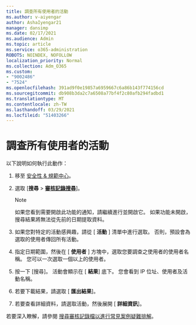 ```yaml
---
title: 調查所有使用者的活動
ms.author: v-aiyengar
author: AshaIyengar21
manager: dansimp
ms.date: 02/17/2021
ms.audience: Admin
ms.topic: article
ms.service: o365-administration
ROBOTS: NOINDEX, NOFOLLOW
localization_priority: Normal
ms.collection: Adm_O365
ms.custom:
- "9002486"
- "7524"
ms.openlocfilehash: 391ad9f0e19857a6959667c6a86b143f774156cd
ms.sourcegitcommit: db908b3da2c7a6508a77bf4f2c80afb294fadbd1
ms.translationtype: MT
ms.contentlocale: zh-TW
ms.lasthandoff: 03/29/2021
ms.locfileid: "51403266"
---
```

# <a name="investigate-all-the-users-activities"></a>調查所有使用者的活動

以下說明如何執行此動作：

1. 移至 [安全性 & 規範中心](https://go.microsoft.com/fwlink/p/?linkid=2077143)。
1. 選取 [**搜尋**  >  **[審核記錄搜尋](https://go.microsoft.com/fwlink/?linkid=2103759)**]。
    > [!NOTE]
    > 如果您看到需要開啟此功能的通知，請繼續進行並開啟它。 如果功能未開啟，搜尋結果將無法從先前的日期提取資料。

1. 如果您對特定的活動感興趣，請從 [ **活動** ] 清單中進行選取。 否則，預設會為選取的使用者傳回所有活動。
1. 指定日期範圍，然後在 [ **使用者** ] 方塊中，選取您要調查之使用者的使用者名稱。 您可以一次選取一個以上的使用者。
1. 按一下 [搜尋]。 活動會顯示在 [ **結果**] 底下。 您會看到 IP 位址、使用者及活動名稱。
1. 若要下載結果，請選取 [ **匯出結果**]。
1. 若要查看詳細資料，請選取活動，然後展開 [ **詳細資訊**]。

若要深入瞭解，請參閱 [搜尋審核記錄檔以進行常見案例疑難排解](https://go.microsoft.com/fwlink/?linkid=2103944)。